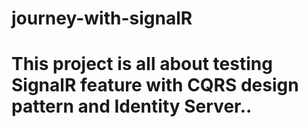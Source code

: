 # journey-with-signalR
# This project is all about testing SignalR feature with CQRS design pattern and Identity Server..
